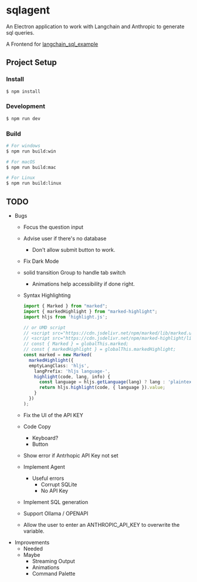 # sqlagent

An Electron application to work with Langchain and Anthropic to generate sql queries.

A Frontend for [langchain_sql_example](https://github.com/RyanGreenup/langchain_sql_example)

## Project Setup

### Install

```bash
$ npm install
```

### Development

```bash
$ npm run dev
```

### Build

```bash
# For windows
$ npm run build:win

# For macOS
$ npm run build:mac

# For Linux
$ npm run build:linux
```

## TODO

- Bugs
  - Focus the question input
  - Advise user if there's no database
    - Don't allow submit button to work.
  - Fix Dark Mode
  - solid transition Group to handle tab switch
    - Animations help accessibility if done right.
  - Syntax Highlighting

      ```ts
      import { Marked } from "marked";
      import { markedHighlight } from "marked-highlight";
      import hljs from 'highlight.js';

      // or UMD script
      // <script src="https://cdn.jsdelivr.net/npm/marked/lib/marked.umd.js"></script>
      // <script src="https://cdn.jsdelivr.net/npm/marked-highlight/lib/index.umd.js"></script>
      // const { Marked } = globalThis.marked;
      // const { markedHighlight } = globalThis.markedHighlight;
      const marked = new Marked(
        markedHighlight({
        emptyLangClass: 'hljs',
          langPrefix: 'hljs language-',
          highlight(code, lang, info) {
            const language = hljs.getLanguage(lang) ? lang : 'plaintext';
            return hljs.highlight(code, { language }).value;
          }
        })
      );

      ```


  - Fix the UI of the API KEY
  - Code Copy
    - Keyboard?
    - Button
  - Show error if Antrhopic API Key not set
  - Implement Agent
    - Useful errors
      - Corrupt SQLite
      - No API Key
  - Implement SQL generation
  - Support Ollama / OPENAPI
  - Allow the user to enter an ANTHROPIC_API_KEY to overwrite the variable.
- Improvements
  - Needed
  - Maybe
    - Streaming Output
    - Animations
    - Command Palette
